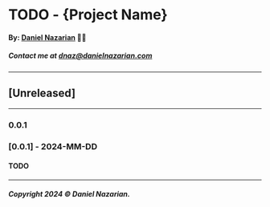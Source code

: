# TODO - {Project Name}
#### By: [Daniel Nazarian](https://www.danielnazarian.com) 🐧👹
##### Contact me at <dnaz@danielnazarian.com>

-------------------------------------------------------
## [Unreleased]
-----
### 0.0.1



### [0.0.1] - 2024-MM-DD
#### TODO

-------------------------------------------------------

##### Copyright 2024 © Daniel Nazarian.

